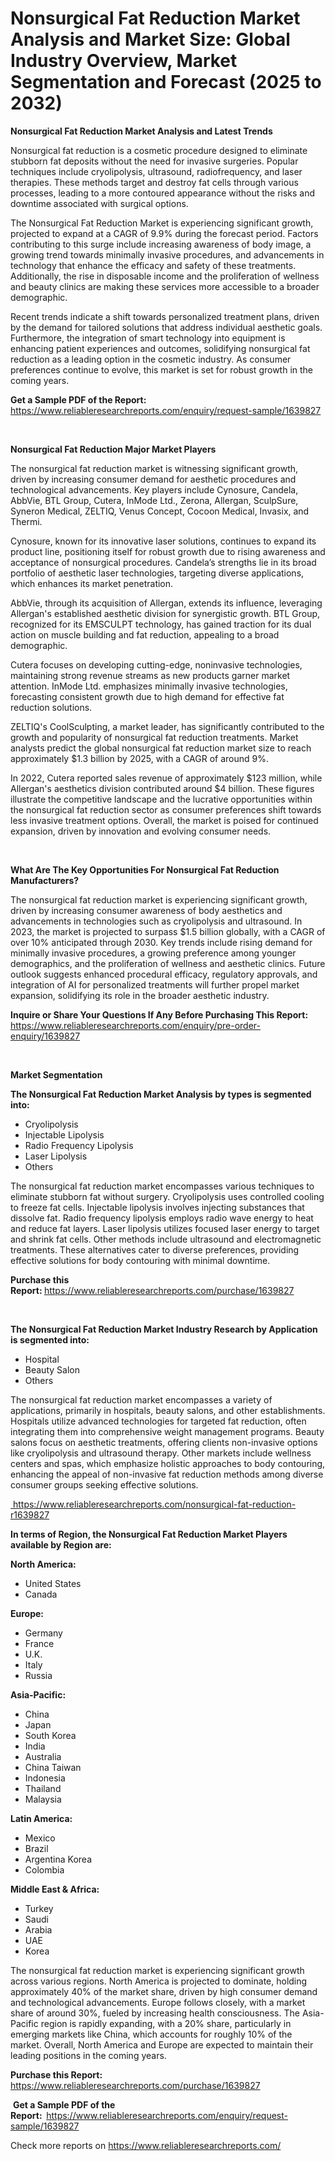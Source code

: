 <p><h1>Nonsurgical Fat Reduction Market Analysis and Market Size: Global Industry Overview, Market Segmentation and Forecast (2025 to 2032)</h1></p><p><strong>Nonsurgical Fat Reduction Market Analysis and Latest Trends</strong></p>
<p><p>Nonsurgical fat reduction is a cosmetic procedure designed to eliminate stubborn fat deposits without the need for invasive surgeries. Popular techniques include cryolipolysis, ultrasound, radiofrequency, and laser therapies. These methods target and destroy fat cells through various processes, leading to a more contoured appearance without the risks and downtime associated with surgical options.</p><p>The Nonsurgical Fat Reduction Market is experiencing significant growth, projected to expand at a CAGR of 9.9% during the forecast period. Factors contributing to this surge include increasing awareness of body image, a growing trend towards minimally invasive procedures, and advancements in technology that enhance the efficacy and safety of these treatments. Additionally, the rise in disposable income and the proliferation of wellness and beauty clinics are making these services more accessible to a broader demographic.</p><p>Recent trends indicate a shift towards personalized treatment plans, driven by the demand for tailored solutions that address individual aesthetic goals. Furthermore, the integration of smart technology into equipment is enhancing patient experiences and outcomes, solidifying nonsurgical fat reduction as a leading option in the cosmetic industry. As consumer preferences continue to evolve, this market is set for robust growth in the coming years.</p></p>
<p><strong>Get a Sample PDF of the Report:&nbsp;</strong> <a href="https://www.reliableresearchreports.com/enquiry/request-sample/1639827?utm_campaign=2960&utm_medium=2&utm_source=Github&utm_content=ia&utm_term=04032025&utm_id=nonsurgical-fat-reduction">https://www.reliableresearchreports.com/enquiry/request-sample/1639827</a></p>
<p>&nbsp;</p>
<p><strong>Nonsurgical Fat Reduction Major Market Players</strong></p>
<p><p>The nonsurgical fat reduction market is witnessing significant growth, driven by increasing consumer demand for aesthetic procedures and technological advancements. Key players include Cynosure, Candela, AbbVie, BTL Group, Cutera, InMode Ltd., Zerona, Allergan, SculpSure, Syneron Medical, ZELTIQ, Venus Concept, Cocoon Medical, Invasix, and Thermi.</p><p>Cynosure, known for its innovative laser solutions, continues to expand its product line, positioning itself for robust growth due to rising awareness and acceptance of nonsurgical procedures. Candela’s strengths lie in its broad portfolio of aesthetic laser technologies, targeting diverse applications, which enhances its market penetration.</p><p>AbbVie, through its acquisition of Allergan, extends its influence, leveraging Allergan's established aesthetic division for synergistic growth. BTL Group, recognized for its EMSCULPT technology, has gained traction for its dual action on muscle building and fat reduction, appealing to a broad demographic.</p><p>Cutera focuses on developing cutting-edge, noninvasive technologies, maintaining strong revenue streams as new products garner market attention. InMode Ltd. emphasizes minimally invasive technologies, forecasting consistent growth due to high demand for effective fat reduction solutions.</p><p>ZELTIQ's CoolSculpting, a market leader, has significantly contributed to the growth and popularity of nonsurgical fat reduction treatments. Market analysts predict the global nonsurgical fat reduction market size to reach approximately $1.3 billion by 2025, with a CAGR of around 9%.</p><p>In 2022, Cutera reported sales revenue of approximately $123 million, while Allergan's aesthetics division contributed around $4 billion. These figures illustrate the competitive landscape and the lucrative opportunities within the nonsurgical fat reduction sector as consumer preferences shift towards less invasive treatment options. Overall, the market is poised for continued expansion, driven by innovation and evolving consumer needs.</p></p>
<p>&nbsp;</p>
<p><strong>What Are The Key Opportunities For Nonsurgical Fat Reduction Manufacturers?</strong></p>
<p><p>The nonsurgical fat reduction market is experiencing significant growth, driven by increasing consumer awareness of body aesthetics and advancements in technologies such as cryolipolysis and ultrasound. In 2023, the market is projected to surpass $1.5 billion globally, with a CAGR of over 10% anticipated through 2030. Key trends include rising demand for minimally invasive procedures, a growing preference among younger demographics, and the proliferation of wellness and aesthetic clinics. Future outlook suggests enhanced procedural efficacy, regulatory approvals, and integration of AI for personalized treatments will further propel market expansion, solidifying its role in the broader aesthetic industry.</p></p>
<p><strong>Inquire or Share Your Questions If Any Before Purchasing This Report:</strong> <a href="https://www.reliableresearchreports.com/enquiry/pre-order-enquiry/1639827?utm_campaign=2960&utm_medium=2&utm_source=Github&utm_content=ia&utm_term=04032025&utm_id=nonsurgical-fat-reduction">https://www.reliableresearchreports.com/enquiry/pre-order-enquiry/1639827</a></p>
<p>&nbsp;</p>
<p><strong>Market Segmentation</strong></p>
<p><strong>The Nonsurgical Fat Reduction Market Analysis by types is segmented into:</strong></p>
<p><ul><li>Cryolipolysis</li><li>Injectable Lipolysis</li><li>Radio Frequency Lipolysis</li><li>Laser Lipolysis</li><li>Others</li></ul></p>
<p><p>The nonsurgical fat reduction market encompasses various techniques to eliminate stubborn fat without surgery. Cryolipolysis uses controlled cooling to freeze fat cells. Injectable lipolysis involves injecting substances that dissolve fat. Radio frequency lipolysis employs radio wave energy to heat and reduce fat layers. Laser lipolysis utilizes focused laser energy to target and shrink fat cells. Other methods include ultrasound and electromagnetic treatments. These alternatives cater to diverse preferences, providing effective solutions for body contouring with minimal downtime.</p></p>
<p><strong>Purchase this Report:&nbsp;</strong><a href="https://www.reliableresearchreports.com/purchase/1639827?utm_campaign=2960&utm_medium=2&utm_source=Github&utm_content=ia&utm_term=04032025&utm_id=nonsurgical-fat-reduction">https://www.reliableresearchreports.com/purchase/1639827</a></p>
<p>&nbsp;</p>
<p><strong>The Nonsurgical Fat Reduction Market Industry Research by Application is segmented into:</strong></p>
<p><ul><li>Hospital</li><li>Beauty Salon</li><li>Others</li></ul></p>
<p><p>The nonsurgical fat reduction market encompasses a variety of applications, primarily in hospitals, beauty salons, and other establishments. Hospitals utilize advanced technologies for targeted fat reduction, often integrating them into comprehensive weight management programs. Beauty salons focus on aesthetic treatments, offering clients non-invasive options like cryolipolysis and ultrasound therapy. Other markets include wellness centers and spas, which emphasize holistic approaches to body contouring, enhancing the appeal of non-invasive fat reduction methods among diverse consumer groups seeking effective solutions.</p></p>
<p><a href="https://www.reliableresearchreports.com/nonsurgical-fat-reduction-r1639827?utm_campaign=2960&utm_medium=2&utm_source=Github&utm_content=ia&utm_term=04032025&utm_id=nonsurgical-fat-reduction">&nbsp;https://www.reliableresearchreports.com/nonsurgical-fat-reduction-r1639827</a></p>
<p><strong>In terms of Region, the Nonsurgical Fat Reduction Market Players available by Region are:</strong></p>
<p>
    <p> <strong> North America: </strong>
        <ul>
            <li>United States</li>
            <li>Canada</li>
        </ul>
        </p> 
    <p> <strong> Europe: </strong>
        <ul>
            <li>Germany</li>
            <li>France</li>
            <li>U.K.</li>
            <li>Italy</li>
            <li>Russia</li>
        </ul>
        </p> 
    <p> <strong> Asia-Pacific: </strong>
        <ul>
            <li>China</li>
            <li>Japan</li>
            <li>South Korea</li>
            <li>India</li>
            <li>Australia</li>
            <li>China Taiwan</li>
            <li>Indonesia</li>
            <li>Thailand</li>
            <li>Malaysia</li>
        </ul>
        </p> 
    <p> <strong> Latin America: </strong>
        <ul>
            <li>Mexico</li>
            <li>Brazil</li>
            <li>Argentina Korea</li>
            <li>Colombia</li>
        </ul>
        </p> 
    <p> <strong> Middle East & Africa: </strong>
        <ul>
            <li>Turkey</li>
            <li>Saudi</li>
            <li>Arabia</li>
            <li>UAE</li>
            <li>Korea</li>
        </ul>
    </p>
    </p>
<p><p>The nonsurgical fat reduction market is experiencing significant growth across various regions. North America is projected to dominate, holding approximately 40% of the market share, driven by high consumer demand and technological advancements. Europe follows closely, with a market share of around 30%, fueled by increasing health consciousness. The Asia-Pacific region is rapidly expanding, with a 20% share, particularly in emerging markets like China, which accounts for roughly 10% of the market. Overall, North America and Europe are expected to maintain their leading positions in the coming years.</p></p>
<p><strong>Purchase this Report: </strong><a href="https://www.reliableresearchreports.com/purchase/1639827?utm_campaign=2960&utm_medium=2&utm_source=Github&utm_content=ia&utm_term=04032025&utm_id=nonsurgical-fat-reduction">https://www.reliableresearchreports.com/purchase/1639827</a></p>
<p>&nbsp;<strong>Get a Sample PDF of the Report:&nbsp;&nbsp;</strong><a href="https://www.reliableresearchreports.com/enquiry/request-sample/1639827?utm_campaign=2960&utm_medium=2&utm_source=Github&utm_content=ia&utm_term=04032025&utm_id=nonsurgical-fat-reduction">https://www.reliableresearchreports.com/enquiry/request-sample/1639827</a></p>
<p><strong></strong></p>
<p>Check more reports on <a href="https://www.reliableresearchreports.com/?utm_campaign=2960&utm_medium=2&utm_source=Github&utm_content=ia&utm_term=04032025&utm_id=nonsurgical-fat-reduction">https://www.reliableresearchreports.com/</a></p>